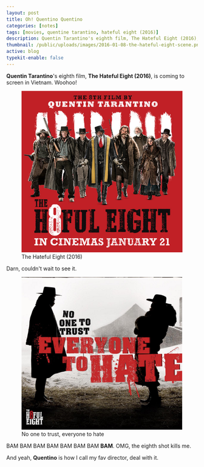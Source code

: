 ```yaml
---
layout: post
title: Oh! Quentino Quentino
categories: [notes]
tags: [movies, quentine tarantino, hateful eight (2016)]
description: Quentin Tarantino's eighth film, The Hateful Eight (2016), is coming to screen in Vietnam. Woohoo!
thumbnail: /public/uploads/images/2016-01-08-the-hateful-eight-scene.png
active: blog
typekit-enable: false
---
```



__Quentin Tarantino__'s eighth film, __The Hateful Eight (2016)__, is coming to screen in Vietnam. Woohoo!
<!--more-->

<figure><img src="/public/uploads/images/2016-01-08-the-hateful-eight-poster.jpg" title="The Hateful Eight (2016)"><figcaption>The Hateful Eight (2016)</figcaption></figure>

Darn, couldn't wait to see it.

<figure><img src="/public/uploads/images/2016-01-08-the-hateful-eight-scene.png" title="No one to trust, everyone to hate"><figcaption>No one to trust, everyone to hate</figcaption></figure>

BAM BAM BAM BAM BAM BAM BAM __BAM__. OMG, the eighth shot kills me.

And yeah, __Quentino__ is how I call my fav director, deal with it.